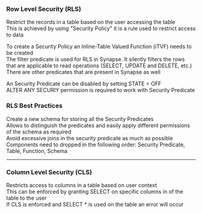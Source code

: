 ### Row Level Security (RLS)

Restrict the records in a table based on the user accessing the table  
This is achieved by using "Security Policy" it is a rule used to restrict access to data

To create a Security Policy an Inline-Table Valued Function (iTVF) needs to be created  
The filter predicate is used for RLS in Synapse. It silently filters the rows that are applicable to read operations (SELECT, UPDATE and DELETE, etc.)  
There are other predicates that are present in Synapse as well

An Security Predicate can be disabled by setting STATE = OFF  
ALTER ANY SECURIY permission is required to work with Security Predicate

### RLS Best Practices

Create a new schema for storing all the Security Predicates  
Allows to distinguish the predicates and easily apply different permissions of the schema as required  
Avoid excessive joins in the security predicate as much as possible  
Components need to dropped in the following order: Security Predicate, Table, Function, Schema

---

### Column Level Security (CLS)

Restricts access to columns in a table based on user context  
This can be enforced by granting SELECT on specific columns in of the table to the user  
If CLS is enforced and SELECT * is used on the table an error will occur
